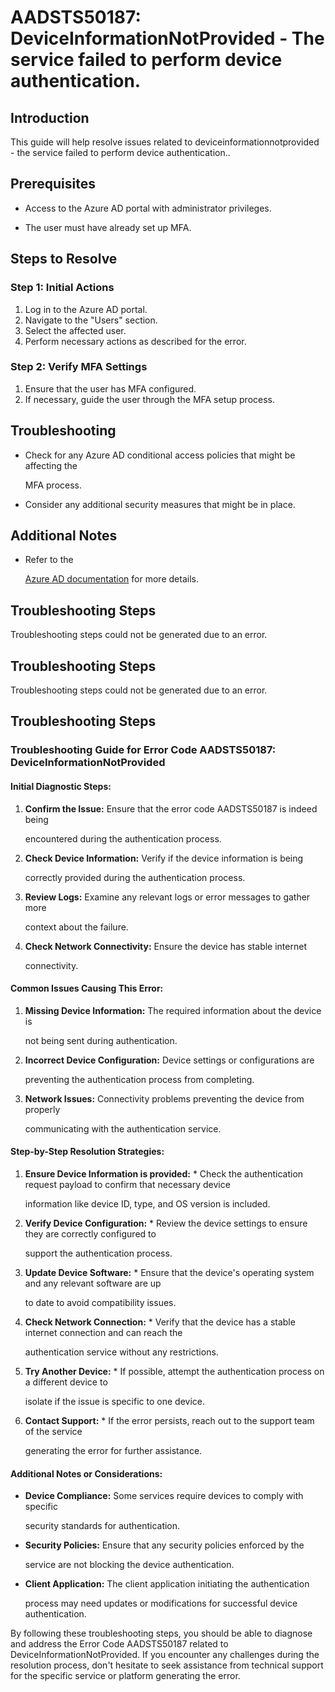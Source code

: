 # AADSTS50187: DeviceInformationNotProvided - The service failed to perform device authentication.


## Introduction

This guide will help resolve issues related to deviceinformationnotprovided -
the service failed to perform device authentication..


## Prerequisites


* Access to the Azure AD portal with administrator privileges.

* The user must have already set up MFA.


## Steps to Resolve


### Step 1: Initial Actions

1. Log in to the Azure AD portal.
2. Navigate to the "Users" section.
3. Select the affected user.
4. Perform necessary actions as described for the error.


### Step 2: Verify MFA Settings

1. Ensure that the user has MFA configured.
2. If necessary, guide the user through the MFA setup process.


## Troubleshooting


* Check for any Azure AD conditional access policies that might be affecting the

  MFA process.

* Consider any additional security measures that might be in place.


## Additional Notes


* Refer to the

  [Azure AD 
documentation](https://learn.microsoft.com/en-us/azure/active-directory/)
  for more details.


## Troubleshooting Steps

Troubleshooting steps could not be generated due to an error.


## Troubleshooting Steps

Troubleshooting steps could not be generated due to an error.


## Troubleshooting Steps


### Troubleshooting Guide for Error Code AADSTS50187: DeviceInformationNotProvided


#### Initial Diagnostic Steps:

1. **Confirm the Issue:** Ensure that the error code AADSTS50187 is indeed being

   encountered during the authentication process.
2. **Check Device Information:** Verify if the device information is being

   correctly provided during the authentication process.
3. **Review Logs:** Examine any relevant logs or error messages to gather more

   context about the failure.
4. **Check Network Connectivity:** Ensure the device has stable internet

   connectivity.


#### Common Issues Causing This Error:

1. **Missing Device Information:** The required information about the device is

   not being sent during authentication.
2. **Incorrect Device Configuration:** Device settings or configurations are

   preventing the authentication process from completing.
3. **Network Issues:** Connectivity problems preventing the device from properly

   communicating with the authentication service.


#### Step-by-Step Resolution Strategies:

1. **Ensure Device Information is provided:**    * Check the authentication 
request payload to confirm that necessary device

     information like device ID, type, and OS version is included.
2. **Verify Device Configuration:**    * Review the device settings to ensure 
they are correctly configured to

     support the authentication process.
3. **Update Device Software:**    * Ensure that the device's operating system 
and any relevant software are up

     to date to avoid compatibility issues.
4. **Check Network Connection:**    * Verify that the device has a stable 
internet connection and can reach the

     authentication service without any restrictions.
5. **Try Another Device:**    * If possible, attempt the authentication process 
on a different device to

     isolate if the issue is specific to one device.
6. **Contact Support:**    * If the error persists, reach out to the support 
team of the service

     generating the error for further assistance.


#### Additional Notes or Considerations:


* **Device Compliance:** Some services require devices to comply with specific

  security standards for authentication.

* **Security Policies:** Ensure that any security policies enforced by the

  service are not blocking the device authentication.

* **Client Application:** The client application initiating the authentication

  process may need updates or modifications for successful device
  authentication.

By following these troubleshooting steps, you should be able to diagnose and
address the Error Code AADSTS50187 related to DeviceInformationNotProvided. If
you encounter any challenges during the resolution process, don't hesitate to
seek assistance from technical support for the specific service or platform
generating the error.